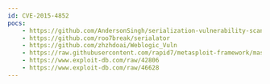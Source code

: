 ```yaml
---
id: CVE-2015-4852
pocs:
    - https://github.com/AndersonSingh/serialization-vulnerability-scanner
    - https://github.com/roo7break/serialator
    - https://github.com/zhzhdoai/Weblogic_Vuln
    - https://raw.githubusercontent.com/rapid7/metasploit-framework/master/modules/exploits/multi/misc/weblogic_deserialize_rawobject.rb
    - https://www.exploit-db.com/raw/42806
    - https://www.exploit-db.com/raw/46628
---
```

